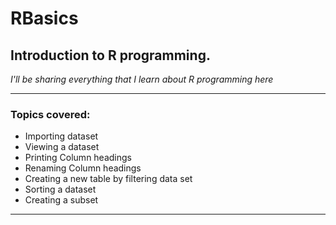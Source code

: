 # RBasics
## Introduction to **R programming**.
_I'll be sharing everything that I learn about R programming here_

---

###  Topics covered: 
- Importing dataset 
- Viewing a dataset
- Printing Column headings
- Renaming Column headings
- Creating a new table by filtering data set
- Sorting a dataset
- Creating a subset

---

